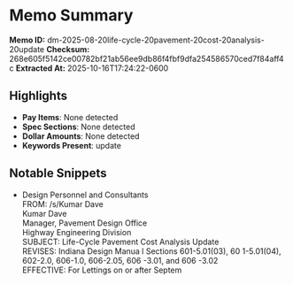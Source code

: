 # Memo Summary

**Memo ID:** dm-2025-08-20life-cycle-20pavement-20cost-20analysis-20update
**Checksum:** 268e605f5142ce00782bf21ab56ee9db86f4fbf9dfa254586570ced7f84aff4c
**Extracted At:** 2025-10-16T17:24:22-0600

## Highlights
- **Pay Items**: None detected
- **Spec Sections**: None detected
- **Dollar Amounts**: None detected
- **Keywords Present**: update

## Notable Snippets
- Design Personnel and Consultants  
FROM:  /s/Kumar Dave  
Kumar Dave  
Manager, Pavement Design Office  
Highway Engineering Division  
SUBJECT:  Life-Cycle Pavement Cost Analysis Update  
REVISES:  Indiana Design Manua l Sections  601-5.01(03), 60 1-5.01(04), 602-2.0, 606-1.0, 
606-2.05, 606 -3.01, and 606 -3.02  
EFFECTIVE:  For Lettings on or after Septem